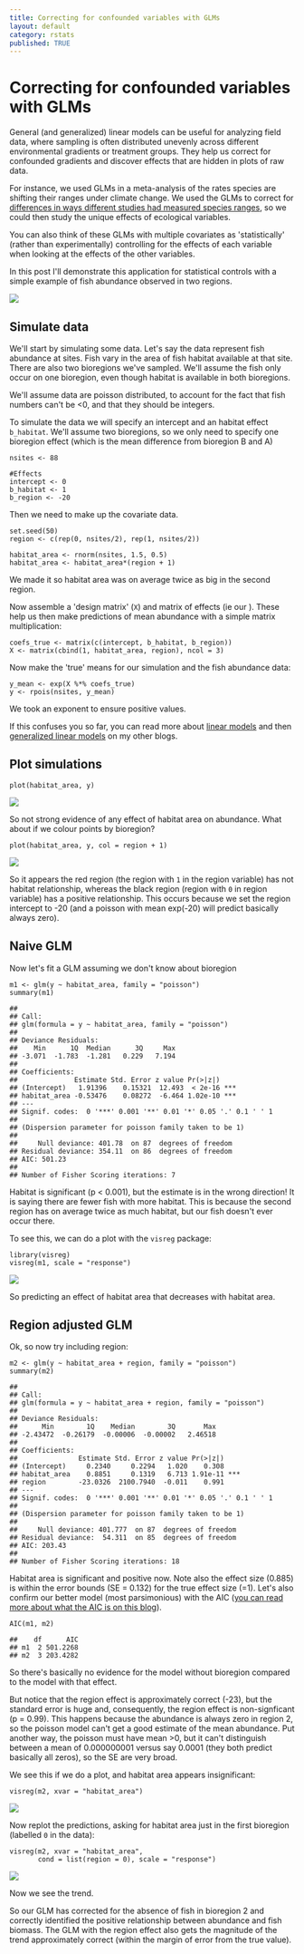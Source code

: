 ```yaml
---
title: Correcting for confounded variables with GLMs
layout: default
category: rstats
published: TRUE
---
```


Correcting for confounded variables with GLMs
========================================

General (and generalized) linear models can be useful for analyzing
field data, where sampling is often distributed unevenly across different
environmental gradients or treatment groups. They help us correct for
confounded gradients and discover effects that are hidden in plots of
raw data.

For instance, we used GLMs in a meta-analysis of the rates species are shifting their ranges under climate change. We used the GLMs to correct for [differences in ways different studies had measured species ranges](https://onlinelibrary.wiley.com/doi/abs/10.1111/gcb.13184), so we could then study the unique effects of ecological variables.

You can also think of these GLMs with multiple covariates as 'statistically' (rather than experimentally) controlling for the effects of each variable when looking at the effects of the other variables.

In this post I'll demonstrate this application for statistical controls  with a simple example of fish abundance observed in two regions.

![](/images/blogs-2020/correcting-with-glms_files/figure-markdown_strict/region-plot.png)

Simulate data
-------------

We'll start by simulating some data. Let's say the data represent fish
abundance at sites. Fish vary in the area of fish habitat available at
that site. There are also two bioregions we've sampled. We'll assume the
fish only occur on one bioregion, even though habitat is available in
both bioregions.

We'll assume data are poisson distributed, to account for the fact that
fish numbers can't be &lt;0, and that they should be integers.

To simulate the data we will specify an intercept and an habitat effect
`b_habitat`. We'll assume two bioregions, so we only need to specify one
bioregion effect (which is the mean difference from bioregion B and A)

    nsites <- 88

    #Effects
    intercept <- 0
    b_habitat <- 1
    b_region <- -20

Then we need to make up the covariate data.

    set.seed(50)
    region <- c(rep(0, nsites/2), rep(1, nsites/2))

    habitat_area <- rnorm(nsites, 1.5, 0.5)
    habitat_area <- habitat_area*(region + 1)

We made it so habitat area was on average twice as big in the second
region.

Now assemble a 'design matrix' (`X`) and matrix of effects (ie our ).
These help us then make predictions of mean abundance with a simple
matrix multiplication:

    coefs_true <- matrix(c(intercept, b_habitat, b_region))
    X <- matrix(cbind(1, habitat_area, region), ncol = 3)

Now make the 'true' means for our simulation and the fish abundance
data:

    y_mean <- exp(X %*% coefs_true)
    y <- rpois(nsites, y_mean)

We took an exponent to ensure positive values.

If this confuses you so far, you can read more about [linear models](http://www.seascapemodels.org/rstats/2018/01/19/intro-to-glms.html) and then [generalized linear models](http://www.seascapemodels.org/rstats/2018/10/16/understanding-the-glm-link.html) on my other blogs.

Plot simulations
----------------

    plot(habitat_area, y)

![](/images/blogs-2020/correcting-with-glms_files/figure-markdown_strict/unnamed-chunk-5-1.png)

So not strong evidence of any effect of habitat area on abundance. What
about if we colour points by bioregion?

    plot(habitat_area, y, col = region + 1)

![](/images/blogs-2020/correcting-with-glms_files/figure-markdown_strict/unnamed-chunk-6-1.png)

So it appears the red region (the region with `1` in the region
variable) has not habitat relationship, whereas the black region (region
with `0` in region variable) has a positive relationship. This occurs
because we set the region intercept to -20 (and a poisson with mean
exp(-20) will predict basically always zero).

Naive GLM
---------

Now let's fit a GLM assuming we don't know about bioregion

    m1 <- glm(y ~ habitat_area, family = "poisson")
    summary(m1)

    ##
    ## Call:
    ## glm(formula = y ~ habitat_area, family = "poisson")
    ##
    ## Deviance Residuals:
    ##    Min      1Q  Median      3Q     Max  
    ## -3.071  -1.783  -1.281   0.229   7.194  
    ##
    ## Coefficients:
    ##              Estimate Std. Error z value Pr(>|z|)    
    ## (Intercept)   1.91396    0.15321  12.493  < 2e-16 ***
    ## habitat_area -0.53476    0.08272  -6.464 1.02e-10 ***
    ## ---
    ## Signif. codes:  0 '***' 0.001 '**' 0.01 '*' 0.05 '.' 0.1 ' ' 1
    ##
    ## (Dispersion parameter for poisson family taken to be 1)
    ##
    ##     Null deviance: 401.78  on 87  degrees of freedom
    ## Residual deviance: 354.11  on 86  degrees of freedom
    ## AIC: 501.23
    ##
    ## Number of Fisher Scoring iterations: 7

Habitat is significant (p &lt; 0.001), but the estimate is in the wrong
direction! It is saying there are fewer fish with more habitat. This is
because the second region has on average twice as much habitat, but our
fish doesn't ever occur there.

To see this, we can do a plot with the `visreg` package:

    library(visreg)
    visreg(m1, scale = "response")


![](/images/blogs-2020/correcting-with-glms_files/figure-markdown_strict/unnamed-chunk-8-1.png)

So predicting an effect of habitat area that decreases with habitat
area.

Region adjusted GLM
-------------------

Ok, so now try including region:

    m2 <- glm(y ~ habitat_area + region, family = "poisson")
    summary(m2)

    ##
    ## Call:
    ## glm(formula = y ~ habitat_area + region, family = "poisson")
    ##
    ## Deviance Residuals:
    ##      Min        1Q    Median        3Q       Max  
    ## -2.43472  -0.26179  -0.00006  -0.00002   2.46518  
    ##
    ## Coefficients:
    ##               Estimate Std. Error z value Pr(>|z|)    
    ## (Intercept)     0.2340     0.2294   1.020    0.308    
    ## habitat_area    0.8851     0.1319   6.713 1.91e-11 ***
    ## region        -23.0326  2100.7940  -0.011    0.991    
    ## ---
    ## Signif. codes:  0 '***' 0.001 '**' 0.01 '*' 0.05 '.' 0.1 ' ' 1
    ##
    ## (Dispersion parameter for poisson family taken to be 1)
    ##
    ##     Null deviance: 401.777  on 87  degrees of freedom
    ## Residual deviance:  54.311  on 85  degrees of freedom
    ## AIC: 203.43
    ##
    ## Number of Fisher Scoring iterations: 18

Habitat area is significant and positive now. Note also the effect size
(0.885) is within the error bounds (SE = 0.132) for the true effect size
(=1). Let's also confirm our better model (most parsimonious) with the
AIC ([you can read more about what the AIC is on this blog](http://www.seascapemodels.org/rstats/2018/04/13/how-to-use-the-AIC.html)).

    AIC(m1, m2)

    ##    df      AIC
    ## m1  2 501.2268
    ## m2  3 203.4282

So there's basically no evidence for the model without bioregion
compared to the model with that effect.

But notice that the region effect is approximately correct (-23), but
the standard error is huge and, consequently, the region effect is
non-signficant (p = 0.99). This happens because the abundance is always
zero in region 2, so the poisson model can't get a good estimate of the
mean abundance. Put another way, the poisson must have mean &gt;0, but
it can't distinguish between a mean of 0.000000001 versus say 0.0001
(they both predict basically all zeros), so the SE are very broad.

We see this if we do a plot, and habitat area appears insignificant:

    visreg(m2, xvar = "habitat_area")


![](/images/blogs-2020/correcting-with-glms_files/figure-markdown_strict/unnamed-chunk-11-1.png)

Now replot the predictions, asking for habitat area just in the first
bioregion (labelled `0` in the data):

    visreg(m2, xvar = "habitat_area",
           cond = list(region = 0), scale = "response")


![](/images/blogs-2020/correcting-with-glms_files/figure-markdown_strict/unnamed-chunk-12-1.png)

Now we see the trend.

So our GLM has corrected for the absence of fish in bioregion 2 and
correctly identified the positive relationship between abundance and
fish biomass. The GLM with the region effect also gets the magnitude of
the trend approximately correct (within the margin of error from the
true value).
